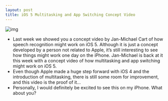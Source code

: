 ```yaml
---
layout: post
title: iOS 5 Multitasking and App Switching Concept Video
---
```

![img](http://media.idownloadblog.com/wp-content/uploads/2011/05/app-switching-concept.png)
* Last week we showed you a concept video by Jan-Michael Cart of how speech recognition might work on iOS 5. Although it is just a concept developed by a person not related to Apple, it’s still interesting to see how things might work one day on the iPhone. Jan-Michael is back at it this week with a concept video of how multitasking and app switching might work on iOS 5.
* Even though Apple made a huge step forward with iOS 4 and the introduction of multitasking, there is still some room for improvement, and this video is the proof of it…
* Personally, I would definitely be excited to see this on my iPhone. What about you?

